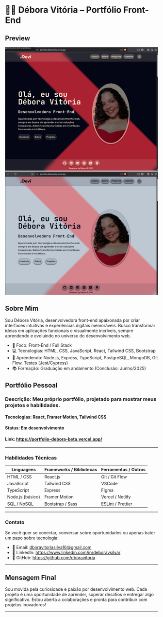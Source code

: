 # 👩‍💻 Débora Vitória – Portfólio Front-End

## Preview

![Visualizar Portfólio](public/preview.png)
![Visualizar Portfólio versão light](public/previewlight.png)


## Sobre Mim

Sou Débora Vitória, desenvolvedora front-end apaixonada por criar interfaces intuitivas e experiências digitais memoráveis. Busco transformar ideias em aplicações funcionais e visualmente incríveis, sempre aprendendo e evoluindo no universo do desenvolvimento web.

 - 🎯 Foco: Front-End / Full Stack
 - 💻 Tecnologias: HTML, CSS, JavaScript, React, Tailwind CSS, Bootstrap
 - 🌱 Aprendendo: Node.js, Express, TypeScript, PostgreSQL, MongoDB, Git Flow, Testes (Jest/Cypress)
 - 📚 Formação: Graduação em andamento (Conclusão: Junho/2025)

## Portfólio Pessoal

### Descrição: Meu próprio portfólio, projetado para mostrar meus projetos e habilidades.

#### Tecnologias: React, Framer Motion, Tailwind CSS
#### Status: Em desenvolvimento
#### Link: https://portfolio-debora-beta.vercel.app/

---

### Habilidades Técnicas

| Linguagens        | Frameworks / Bibliotecas     | Ferramentas / Outros      |
|-------------------|------------------------------|---------------------------|
| HTML / CSS        | React.js                     | Git / Git Flow            |
| JavaScript        | Tailwind CSS                 | VSCode                    |
| TypeScript        | Express                      | Figma                     |
| Node.js (básico)  | Framer Motion                | Vercel / Netlify          |
| SQL / NoSQL       | Bootstrap / Sass             | ESLint / Prettier         |


---

### Contato

Se você quer se conectar, conversar sobre oportunidades ou apenas bater um papo sobre tecnologia:

 - 📧 Email: dboravitoriasilva16@gmail.com
 - 💼 LinkedIn: https://www.linkedin.com/in/deboravsilva/
 - 🐙 GitHub: https://github.com/dboravitoria

---

## Mensagem Final

Sou movida pela curiosidade e paixão por desenvolvimento web. Cada projeto é uma oportunidade de aprender, superar desafios e entregar algo significativo. Estou aberta a colaborações e pronta para contribuir com projetos inovadores!

---
